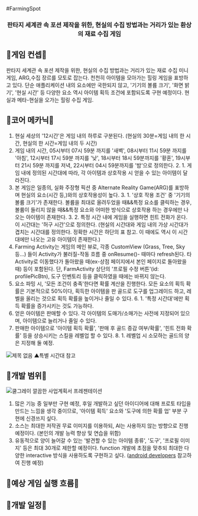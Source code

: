 #FarmingSpot <br />

<div align="center">
  <h3>판타지 세계관 속 포션 제작을 위한, 현실의 수집 방법과는 거리가 있는 환상의 재료 수집 게임</h3>
</div>



## 🎇게임 컨셉🎇

   판타지 세계관 속 포션 제작을 위한, 현실의 수집 방법과는 거리가 있는 재료 수집 미니 게임, ARG,수집 장르를 모토로 잡는다. 천천히 아이템을 모아가는 힐링 게임을 표방하고 있다. 단순 애플리케이션 내의 요소에만 국한되지 않고, '기기의 볼륨 크기', '화면 밝기', '현실 시간' 등 다양한 요소 역시 아이템 획득 조건에 포함되도록 구현 예정이다. 현실과 메타-현실을 오가는 힐링 수집 게임. 



## 🎇코어 메카닉🎇

   1. 현실 세상의 '12시간'은 게임 내의 하루로 구분된다. (현실의 30분=게임 내의 한 시간, 현실의 한 시간=게임 내의 두 시간)
   2. 게임 내의 시간, 05시부터 07시 59분 까지를 '새벽', 08시부터 11시 59분 까지를 '아침', 12시부터 17시 59분 까지를 '낮', 18시부터 18시 59분까지를 '황혼', 19시부터 21시 59분 까지를 저녁, 22시부터 04시 59분까지를 '밤'으로 정의한다.
       2. 1. 게임 내에 정의된 시간대에 따라, 각 아이템과 상호작용 시 얻을 수 있는 아이템이 달라진다.
   3. 본 게임은 일종의, 실화 주장형 픽션 중 Alternate Reality Game(ARG)를 표방하며 현실의 요소(시간 등,)와의 상호작용성이 높다.
       3. 1. '상호 작용 조건' 중 '기기의 볼륨 크기'가 존재한다. 볼륨을 최대로 올려두었을 때&&특정 요소를 클릭하는 경우, 볼륨이 들리지 않을 때&&특정 요소와 어떠한 방식으로 상호작용 하는 경우에만 나오는 아이템이 존재한다.
       3. 2. 특정 시간 내에 게임을 실행하면 힌트 전화가 온다. 이 시간대는 '허구 시간'으로 정의한다. (현실의 시간대와 게임 내의 가상 시간대가 겹치는 시간대를 정의한다. 정확한 시간은 하단의 표 참고. 이 때에도 역시 이 시간대에만 나오는 고유 아이템이 존재한다.)
   5. Farming Activity는 게임의 메인 뷰로, 각종 CustomView (Grass, Tree, Sky 등...) 들이 Activity가 불러질-작동 흐름 중 onResume()- 때마다 refresh된다. 타 Activity로 이동했다가 돌아왔을 때(ex-상점 페이지에서 본인 페이지로 돌아왔을 때) 등이 포함된다. 단, FarmActivity 상단의 '프로필 수정 버튼'(id: profilePicBtn), 도구 인벤토리 등을 클릭하였을 때에는 바뀌지 않는다.
   6. 요소 파밍 시, '모든 조건이 충족'한다면 확률 계산을 진행한다. 모든 요소의 획득 확률은 기본적으로 50%이다, 획득한 아이템을 판 골드로 도구를 업그레이드 하고, 레벨을 올리는 것으로 획득 확률을 높이거나 줄일 수 있다.
       6. 1. '특정 시간대'에만 획득 확률을 증가시키는 것도 가능하다.
   7. 얻은 아이템은 판매할 수 있다. 각 아이템의 도매가/소매가는 사전에 지정되어 있으며, 아이템으로 늘리거나 줄일 수 있다.
   8. 판매한 아이템으로 '아이템 획득 확률', '판매 후 골드 증감 여부/확률', '힌트 전화 확률' 등을 상승시키는 스킬을 레벨업 할 수 있다.
       8. 1. 레벨업 시 소모하는 골드의 양은 지정해 둘 예정.

![제목 없음](https://github.com/user-attachments/assets/e0da0d90-95ce-4c75-b37b-12bbf7b65f79)
▲특별 시간대 참고



## 🎇개발 범위🎇

![쿨그레이 깔끔한 사업계획서 프레젠테이션](https://github.com/user-attachments/assets/71d3f645-6598-4b20-8405-fb56875501a8)

  1. 많은 기능 중 일부만 구현 예정, 후일 개발하고 싶던 아이디어에 대해 프로토 타입을 만드는 느낌을 생각 중이므로, '아이템 획득' 요소와 '도구에 의한 확률 업' 부분 구현에 신경쓰지 싶다.
  2.  소스는 최대한 저작권 무료 이미지를 이용하되, AI는 사용하지 않는 방향으로 진행 예정이다. (본인의 개발 능력 향상 및 연습을 위함)
  3.  유동적으로 양이 늘어갈 수 있는 '발견할 수 있는 아이템 종류', '도구', '프로필 이미지' 등은 최대 30개로 제한할 예정이다. function 개발에 초점을 맞추되 최대한 다양한 interactive 방식을 사용하도록 구현하고 싶다. (<a href = "https://source.android.com/docs/core/interaction?hl=ko">android developers</a> 참고하여 진행 예정)



## 🎇예상 게임 실행 흐름🎇





## 🎇개발 일정🎇
